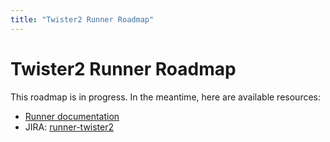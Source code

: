 ```yaml
---
title: "Twister2 Runner Roadmap"
---
```

<!--
Licensed under the Apache License, Version 2.0 (the "License");
you may not use this file except in compliance with the License.
You may obtain a copy of the License at

http://www.apache.org/licenses/LICENSE-2.0

Unless required by applicable law or agreed to in writing, software
distributed under the License is distributed on an "AS IS" BASIS,
WITHOUT WARRANTIES OR CONDITIONS OF ANY KIND, either express or implied.
See the License for the specific language governing permissions and
limitations under the License.
-->

# Twister2 Runner Roadmap

This roadmap is in progress. In the meantime, here are available resources:

 - [Runner documentation](/documentation/runners/twister2)
 - JIRA: [runner-twister2](https://issues.apache.org/jira/browse/BEAM-10830?jql=project%20%3D%20BEAM%20AND%20component%20%3D%20runner-twister2)

